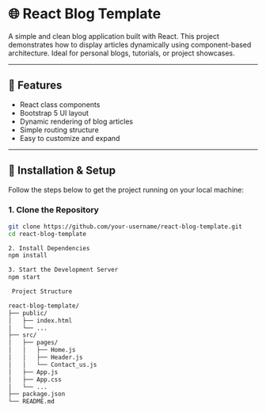 # 🌐 React Blog Template

A simple and clean blog application built with React. This project demonstrates how to display articles dynamically using component-based architecture. Ideal for personal blogs, tutorials, or project showcases.

---

## 📝 Features

- React class components
- Bootstrap 5 UI layout
- Dynamic rendering of blog articles
- Simple routing structure
- Easy to customize and expand

---

## 🔧 Installation & Setup

Follow the steps below to get the project running on your local machine:

### 1. Clone the Repository

```bash
git clone https://github.com/your-username/react-blog-template.git
cd react-blog-template

2. Install Dependencies
npm install

3. Start the Development Server
npm start

 Project Structure

react-blog-template/
├── public/
│   ├── index.html
│   └── ...
├── src/
│   ├── pages/
│   │   ├── Home.js
│   │   ├── Header.js
│   │   └── Contact_us.js
│   ├── App.js
│   ├── App.css
│   └── ...
├── package.json
└── README.md



